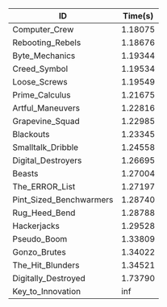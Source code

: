 |ID|Time(s)|
|-|-|
|Computer_Crew|1.18075|
|Rebooting_Rebels|1.18676|
|Byte_Mechanics|1.19344|
|Creed_Symbol|1.19534|
|Loose_Screws|1.19549|
|Prime_Calculus|1.21675|
|Artful_Maneuvers|1.22816|
|Grapevine_Squad|1.22985|
|Blackouts|1.23345|
|Smalltalk_Dribble|1.24558|
|Digital_Destroyers|1.26695|
|Beasts|1.27004|
|The_ERROR_List|1.27197|
|Pint_Sized_Benchwarmers|1.28740|
|Rug_Heed_Bend|1.28788|
|Hackerjacks|1.29528|
|Pseudo_Boom|1.33809|
|Gonzo_Brutes|1.34022|
|The_Hit_Blunders|1.34521|
|Digitally_Destroyed|1.73790|
|Key_to_Innovation|inf|
